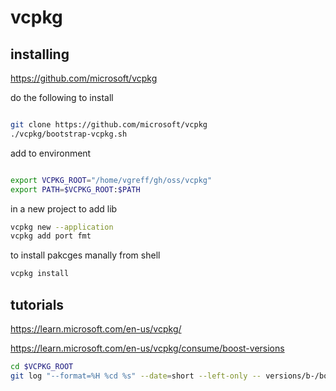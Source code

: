 # vcpkg

## installing

https://github.com/microsoft/vcpkg

do the following to install

```bash

git clone https://github.com/microsoft/vcpkg
./vcpkg/bootstrap-vcpkg.sh

```

add to environment

```bash

export VCPKG_ROOT="/home/vgreff/gh/oss/vcpkg"
export PATH=$VCPKG_ROOT:$PATH

```

in a new project to add lib

```bash
vcpkg new --application
vcpkg add port fmt
```


to install pakcges manally from shell

```bash
vcpkg install
```

## tutorials

https://learn.microsoft.com/en-us/vcpkg/

https://learn.microsoft.com/en-us/vcpkg/consume/boost-versions

```bash
cd $VCPKG_ROOT
git log "--format=%H %cd %s" --date=short --left-only -- versions/b-/boost-optional.json

```